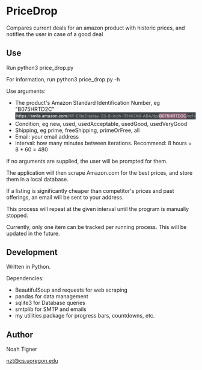 # PriceDrop

Compares current deals for an amazon product with historic prices, and notifies the user in case of a good deal

## Use

Run python3 price_drop.py

For information, run python3 price_drop.py -h

Use arguments: 
- The product's Amazon Standard Identification Number, eg "B075HRTD2C"
    ![ASIN](asin.png)
- Condition, eg new, used, usedAcceptable, usedGood, usedVeryGood
- Shipping, eg prime, freeShipping, primeOrFree, all
- Email: your email address
- Interval: how many minutes between iterations. Recommend: 8 hours = 8 * 60 = 480

If no arguments are supplied, the user will be prompted for them.

The application will then scrape Amazon.com for the best prices, and store them in a local database.

If a listing is significantly cheaper than competitor's prices and past offerings, an email will be sent to your address.

This process will repeat at the given interval until the program is manually stopped.

Currently, only one item can be tracked per running process. This will be updated in the future.

## Development

Written in Python.

Dependencies: 
- BeautifulSoup and requests for web scraping
- pandas for data management
- sqlite3 for Database queries
- smtplib for SMTP and emails
- my utilities package for progress bars, countdowns, etc.

## Author

Noah Tigner

nzt@cs.uoregon.edu

